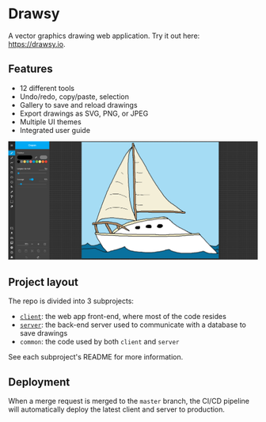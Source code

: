 # Drawsy

A vector graphics drawing web application. Try it out here: <https://drawsy.io>.

## Features

- 12 different tools
- Undo/redo, copy/paste, selection
- Gallery to save and reload drawings
- Export drawings as SVG, PNG, or JPEG
- Multiple UI themes
- Integrated user guide

![Screenshot](common/docs/screenshot.png)

## Project layout

The repo is divided into 3 subprojects:

- [`client`](client/README.md): the web app front-end, where most of the code resides
- [`server`](server/README.md): the back-end server used to communicate with a database to save drawings
- `common`: the code used by both `client` and `server`

See each subproject's README for more information.

## Deployment

When a merge request is merged to the `master` branch, the CI/CD pipeline will automatically deploy the latest client and server to production.
